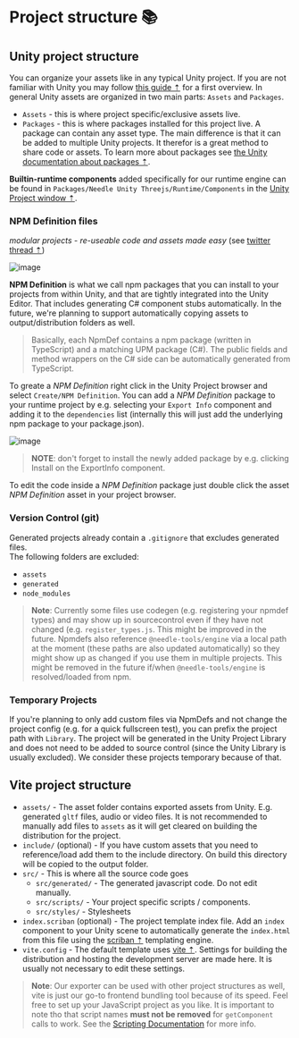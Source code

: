 # Project structure 📚

## Unity project structure
You can organize your assets like in any typical Unity project. If you are not familiar with Unity you may follow [this guide ⇡](https://learn.unity.com/tutorial/project-organization-2019-3#5f68a346edbc2a002004052b) for a first overview. In general Unity assets are organized in two main parts: ``Assets`` and ``Packages``.

- ``Assets`` - this is where project specific/exclusive assets live.
- ``Packages`` - this is where packages installed for this project live. A package can contain any asset type. The main difference is that it can be added to multiple Unity projects. It therefor is a great method to share code or assets. To learn more about packages see [the Unity documentation about packages ⇡](https://docs.unity3d.com/Manual/PackagesList.html).

**Builtin-runtime components** added specifically for our runtime engine can be found in ``Packages/Needle Unity Threejs/Runtime/Components`` in the [Unity Project window ⇡](https://docs.unity3d.com/Manual/ProjectView.html).

### NPM Definition files
*modular projects - re-useable code and assets made easy* (see [twitter thread ⇡](https://twitter.com/marcel_wiessler/status/1536006405605449729))  

![image](https://user-images.githubusercontent.com/5083203/185805355-0618aa93-a9ca-463a-86b8-e735e8772bda.png)


**NPM Definition** is what we call npm packages that you can install to your projects from within Unity, and that are tightly integrated into the Unity Editor. That includes generating C# component stubs automatically. In the future, we're planning to support automatically copying assets to output/distribution folders as well. 

> Basically, each NpmDef contains a npm package (written in TypeScript) and a matching UPM package (C#). The public fields and method wrappers on the C# side can be automatically generated from TypeScript.  

To greate a *NPM Definition* right click in the Unity Project browser and select ``Create/NPM Definition``. You can add a *NPM Definition* package to your runtime project by e.g. selecting your ``Export Info`` component and adding it to the ``dependencies`` list (internally this will just add the underlying npm package to your package.json).

![image](https://user-images.githubusercontent.com/5083203/170374130-d0e32516-a1d4-4903-97c2-7ec9fa0b17d4.png)

> **NOTE**: don't forget to install the newly added package by e.g. clicking Install on the ExportInfo component.

To edit the code inside a *NPM Definition* package just double click the asset *NPM Definition* asset in your project browser.

### Version Control (git)

Generated projects already contain a `.gitignore` that excludes generated files.  
The following folders are excluded:
- `assets`
- `generated`
- `node_modules`

> **Note**: Currently some files use codegen (e.g. registering your npmdef types) and may show up in sourcecontrol even if they have not changed (e.g. ``register_types.js``. This might be improved in the future. 
   Npmdefs also reference ``@needle-tools/engine`` via a local path at the moment (these paths are also updated automatically) so they might show up as changed if you use them in multiple projects. This might be removed in the future if/when ``@needle-tools/engine`` is resolved/loaded from npm.

### Temporary Projects

If you're planning to only add custom files via NpmDefs and not change the project config (e.g. for a quick fullscreen test), you can prefix the project path with `Library`. The project will be generated in the Unity Project Library and does not need to be added to source control (since the Unity Library is usually excluded). We consider these projects temporary because of that.

## Vite project structure
- ``assets/`` - The asset folder contains exported assets from Unity. E.g. generated ``gltf`` files, audio or video files. It is not recommended to manually add files to ``assets`` as it will get cleared on building the distribution for the project.
- ``include/`` (optional) - If you have custom assets that you need to reference/load add them to the include directory. On build this directory will be copied to the output folder.
- ``src/`` - This is where all the source code goes
    - ``src/generated/`` - The generated javascript code. Do not edit manually.
    - ``src/scripts/`` - Your project specific scripts / components.
    - ``src/styles/`` - Stylesheets
- ``index.scriban`` (optional) - The project template index file. Add an ``index`` component to your Unity scene to automatically generate the ``index.html`` from this file using the [scriban ⇡](https://github.com/scriban/scriban) templating engine.
- ``vite.config`` - The default template uses [vite ⇡](https://vitejs.dev/). Settings for building the distribution and hosting the development server are made here. It is usually not necessary to edit these settings.

> **Note**: Our exporter can be used with other project structures as well, vite is just our go-to frontend bundling tool because of its speed. Feel free to set up your JavaScript project as you like. It is important to note tho that script names **must not be removed** for ``getComponent`` calls to work. See the [Scripting Documentation](./scripting.md) for more info.

